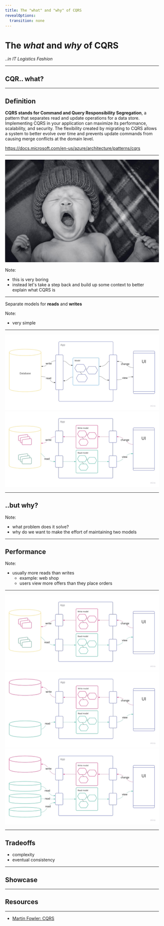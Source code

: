 ```yaml
---
title: The "what" and "why" of CQRS
revealOptions:
  transition: none
---
```


# The *what* and *why* of CQRS
*..in IT Logistics Fashion*

---

## CQR.. what?

---

## Definition
<!-- .element: style="font-size: smaller; text-align: left;" -->

**CQRS stands for Command and Query Responsibility Segregation**, a pattern that
separates read and update operations for a data store. Implementing CQRS in
your application can maximize its performance, scalability, and security. The
flexibility created by migrating to CQRS allows a system to better evolve over
time and prevents update commands from causing merge conflicts at the domain
level.
<!-- .element: style="font-size: smaller; text-align: left;" -->

https://docs.microsoft.com/en-us/azure/architecture/patterns/cqrs
<!-- .element: style="font-size: small; text-align: left;" -->

---

<img src="./images/yawn.jpg">

Note:
- this is very boring
- instead let's take a step back and build up some context to better explain what CQRS is

---

Separate models for **reads** and **writes**
<!-- .element: class="fragment" -->

Note:
- very simple

---

<div class="r-stack">
<img  src="./images/crud.jpg" />
<img class="fragment" src="./images/cqrs.jpg" />
</div>

---

## ..but why?

Note:
- what problem does it solve?
- why do we want to make the effort of maintaining two models

---

## Performance

Note:
- usually more reads than writes
  - example: web shop
  - users view more offers than they place orders

---

<div class="r-stack">
<img src="./images/cqrs.jpg" />
<img class="fragment" src="./images/cqrs-separate-db.jpg" />
<img class="fragment" src="./images/cqrs-horizontal-scaling.jpg" />
</div>

---

## Tradeoffs
- complexity
- eventual consistency

---

## Showcase

---

## Resources

---

- [Martin Fowler: CQRS](https://martinfowler.com/bliki/CQRS.html)

